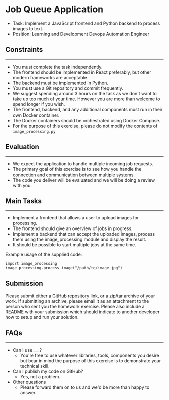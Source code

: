 # Job Queue Application

- Task: Implement a JavaScript frontend and Python backend to process images to text.
- Position: Learning and Development Devops Automation Engineer

## Constraints

---

- You must complete the task independently.
- The frontend should be implemented in React preferably, but other modern frameworks are acceptable.
- The backend must be implemented in Python.
- You must use a Git repository and commit frequently.
- We suggest spending around 3 hours on the task as we don't want to take up too much of your time. However you are more than welcome to spend longer if you wish.
- The frontend, backend, and any additional components must run in their own Docker container.
- The Docker containers should be orchestrated using Docker Compose.
- For the purpose of this exercise, please do not modify the contents of `image_processing.py`

## Evaluation

---

- We expect the application to handle multiple incoming job requests.
- The primary goal of this exercise is to see how you handle the connection and communication between multiple systems.
- The code you deliver will be evaluated and we will be doing a review with you.

## Main Tasks

---

- Implement a frontend that allows a user to upload images for processing.
- The frontend should give an overview of jobs in progress.
- Implement a backend that can accept the uploaded images, process them using the image_processing module and display the result.
- It should be possible to start multiple jobs at the same time.

Example usage of the supplied code:
```
import image_processing
image_processing.process_image("/path/to/image.jpg")
```

## Submission

Please submit either a GitHub repository link, or a zip/tar archive of your work.
If submitting an archive, please email it as an attachment to the person who sent you the homework exercise.
Please also include a README with your submission which should indicate to another developer how to setup and run your solution.

## FAQs

---

- Can I use ___?
    - You're free to use whatever libraries, tools, components you desire but bear in mind the purpose of this exercise is to demonstrate your technical skill.
- Can I publish my code on GitHub?
    - Yes, not a problem.
- Other questions
    - Please forward them on to us and we'd be more than happy to answer.
